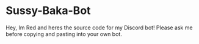 # Sussy-Baka-Bot
Hey, Im Red and heres the source code for my Discord bot! Please ask me before copying and pasting into your own bot.
